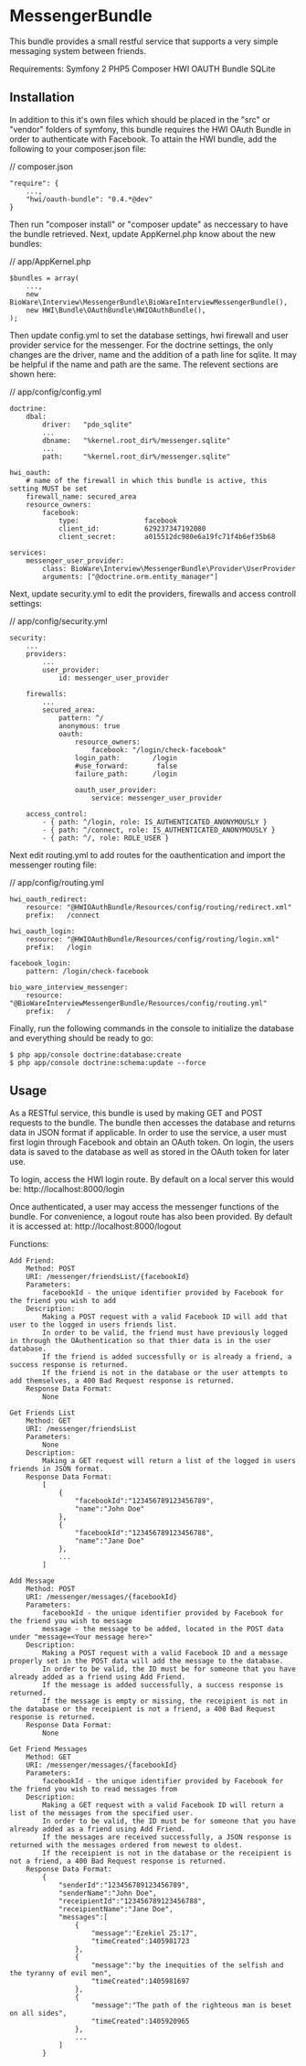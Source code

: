 MessengerBundle
==============

This bundle provides a small restful service that supports a very simple messaging system between friends.

Requirements: 
    Symfony 2
    PHP5
    Composer
    HWI OAUTH Bundle
    SQLite



Installation
------------

In addition to this it's own files which should be placed in the "src" or "vendor" folders of symfony, this bundle requires the HWI OAuth Bundle in order to authenticate with Facebook. To attain the HWI bundle, add the following to your composer.json file:

// composer.json

    "require": {
        ...,
        "hwi/oauth-bundle": "0.4.*@dev"
    }

Then run "composer install" or "composer update" as neccessary to have the bundle retrieved. 
Next, update AppKernel.php know about the new bundles:

// app/AppKernel.php

    $bundles = array(
        ...,
        new BioWare\Interview\MessengerBundle\BioWareInterviewMessengerBundle(),
        new HWI\Bundle\OAuthBundle\HWIOAuthBundle(),
    );


Then update config.yml to set the database settings, hwi firewall and user provider service for the messenger. For the doctrine settings, the only changes are the driver, name and the addition of a path line for sqlite. It may be helpful if the name and path are the same. The relevent sections are shown here:

// app/config/config.yml

    doctrine:
        dbal:
            driver:   "pdo_sqlite"
            ...
            dbname:   "%kernel.root_dir%/messenger.sqlite"
            ...
            path:     "%kernel.root_dir%/messenger.sqlite"

    hwi_oauth:
        # name of the firewall in which this bundle is active, this setting MUST be set
        firewall_name: secured_area
        resource_owners:
            facebook:
                type:                facebook
                client_id:           629237347192080
                client_secret:       a015512dc980e6a19fc71f4b6ef35b68

    services:
        messenger_user_provider:
            class: BioWare\Interview\MessengerBundle\Provider\UserProvider
            arguments: ["@doctrine.orm.entity_manager"]


Next, update security.yml to edit the providers, firewalls and access controll settings:

// app/config/security.yml

    security:
        ...
        providers:
            ...
            user_provider:
                id: messenger_user_provider

        firewalls:
            ...
            secured_area:
                pattern: ^/
                anonymous: true
                oauth:
                    resource_owners:
                        facebook: "/login/check-facebook"
                    login_path:        /login
                    #use_forward:       false
                    failure_path:      /login

                    oauth_user_provider:
                        service: messenger_user_provider

        access_control:
            - { path: ^/login, role: IS_AUTHENTICATED_ANONYMOUSLY }
            - { path: ^/connect, role: IS_AUTHENTICATED_ANONYMOUSLY }
            - { path: ^/, role: ROLE_USER }


Next edit routing.yml to add routes for the oauthentication and import the messenger routing file:

// app/config/routing.yml

    hwi_oauth_redirect:
        resource: "@HWIOAuthBundle/Resources/config/routing/redirect.xml"
        prefix:   /connect

    hwi_oauth_login:
        resource: "@HWIOAuthBundle/Resources/config/routing/login.xml"
        prefix:   /login

    facebook_login:
        pattern: /login/check-facebook

    bio_ware_interview_messenger:
        resource: "@BioWareInterviewMessengerBundle/Resources/config/routing.yml"
        prefix:   /


Finally, run the following commands in the console to initialize the database and everything should be ready to go:

    $ php app/console doctrine:database:create
    $ php app/console doctrine:schema:update --force



Usage
-------------

As a RESTful service, this bundle is used by making GET and POST requests to the bundle. The bundle then accesses the database and returns data in JSON format if applicable. In order to use the service, a user must first login through Facebook and obtain an OAuth token. On login, the users data is saved to the database as well as stored in the OAuth token for later use.

To login, access the HWI login route. By default on a local server this would be:
    http://localhost:8000/login

Once authenticated, a user may access the messenger functions of the bundle. For convenience, a logout route has also been provided. By default it is accessed at:
    http://localhost:8000/logout


Functions:

    Add Friend:
        Method: POST
        URI: /messenger/friendsList/{facebookId}
        Parameters:
            facebookId - the unique identifier provided by Facebook for the friend you wish to add
        Description: 
            Making a POST request with a valid Facebook ID will add that user to the logged in users friends list.
            In order to be valid, the friend must have previously logged in through the OAuthentication so that thier data is in the user database.
            If the friend is added successfully or is already a friend, a success response is returned.
            If the friend is not in the database or the user attempts to add themselves, a 400 Bad Request response is returned.
        Response Data Format:
            None

    Get Friends List
        Method: GET
        URI: /messenger/friendsList
        Parameters:
            None
        Description: 
            Making a GET request will return a list of the logged in users friends in JSON format.
        Response Data Format:
            [
                {
                    "facebookId":"123456789123456789",
                    "name":"John Doe"
                },
                {
                    "facebookId":"123456789123456788",
                    "name":"Jane Doe"
                },
                ...
            ]

    Add Message
        Method: POST
        URI: /messenger/messages/{facebookId}
        Parameters:
            facebookId - the unique identifier provided by Facebook for the friend you wish to message
            message - the message to be added, located in the POST data under "message=<Your message here>"
        Description: 
            Making a POST request with a valid Facebook ID and a message properly set in the POST data will add the message to the database.
            In order to be valid, the ID must be for someone that you have already added as a friend using Add Friend.
            If the message is added successfully, a success response is returned.
            If the message is empty or missing, the receipient is not in the database or the receipient is not a friend, a 400 Bad Request response is returned.
        Response Data Format:
            None

    Get Friend Messages
        Method: GET
        URI: /messenger/messages/{facebookId}
        Parameters:
            facebookId - the unique identifier provided by Facebook for the friend you wish to read messages from
        Description: 
            Making a GET request with a valid Facebook ID will return a list of the messages from the specified user.
            In order to be valid, the ID must be for someone that you have already added as a friend using Add Friend.
            If the messages are received successfully, a JSON response is returned with the messages ordered from newest to oldest.
            If the receipient is not in the database or the receipient is not a friend, a 400 Bad Request response is returned.
        Response Data Format:
            {
                "senderId":"123456789123456789",
                "senderName":"John Doe",
                "receipientId":"123456789123456788",
                "receipientName":"Jane Doe",
                "messages":[
                    {
                        "message":"Ezekiel 25:17",
                        "timeCreated":1405981723
                    },
                    {
                        "message":"by the inequities of the selfish and the tyranny of evil men",
                        "timeCreated":1405981697
                    },
                    {
                        "message":"The path of the righteous man is beset on all sides",
                        "timeCreated":1405920965
                    },
                    ...
                ]
            }